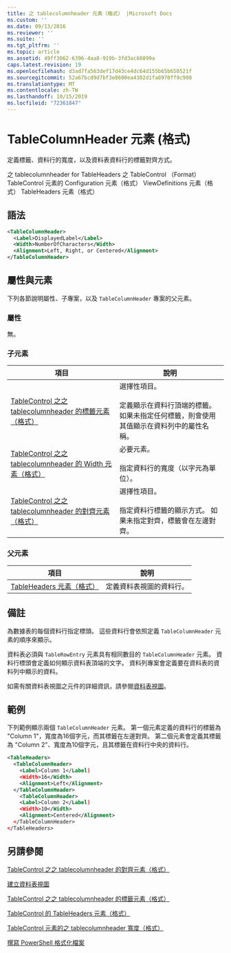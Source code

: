 ```yaml
---
title: 之 tablecolumnheader 元素（格式） |Microsoft Docs
ms.custom: ''
ms.date: 09/13/2016
ms.reviewer: ''
ms.suite: ''
ms.tgt_pltfrm: ''
ms.topic: article
ms.assetid: 49ff3062-6396-4aa8-919b-3fd3ac60899a
caps.latest.revision: 19
ms.openlocfilehash: d3ad7fa563def17d43ce4dc64d155b65b650521f
ms.sourcegitcommit: 52a67bcd9d7bf3e8600ea4302d1fa8970ff9c998
ms.translationtype: MT
ms.contentlocale: zh-TW
ms.lasthandoff: 10/15/2019
ms.locfileid: "72361847"
---
```

# <a name="tablecolumnheader-element-format"></a>TableColumnHeader 元素 (格式)

定義標籤、資料行的寬度，以及資料表資料行的標籤對齊方式。

之 tablecolumnheader for TableHeaders 之 TableControl （Format） TableControl 元素的 Configuration 元素（格式） ViewDefinitions 元素（格式） TableHeaders 元素（格式）

## <a name="syntax"></a>語法

```xml
<TableColumnHeader>
  <Label>DisplayedLabel</Label>
  <Width>NumberOfCharacters</Width>
  <Alignment>Left, Right, or Centered</Alignment>
</TableColumnHeader>
```

## <a name="attributes-and-elements"></a>屬性與元素

下列各節說明屬性、子專案，以及 `TableColumnHeader` 專案的父元素。

### <a name="attributes"></a>屬性

無。

### <a name="child-elements"></a>子元素

|項目|說明|
|-------------|-----------------|
|[TableControl 之之 tablecolumnheader 的標籤元素（格式）](./label-element-for-tablecolumnheader-for-tablecontrol-format.md)|選擇性項目。<br /><br /> 定義顯示在資料行頂端的標籤。 如果未指定任何標籤，則會使用其值顯示在資料列中的屬性名稱。|
|[TableControl 之之 tablecolumnheader 的 Width 元素（格式）](./width-element-for-tablecolumnheader-for-tablecontrol-format.md)|必要元素。<br /><br /> 指定資料行的寬度（以字元為單位）。|
|[TableControl 之之 tablecolumnheader 的對齊元素（格式）](./alignment-element-for-tablecolumnheader-for-tablecontrol-format.md)|選擇性項目。<br /><br /> 指定資料行標籤的顯示方式。 如果未指定對齊，標籤會在左邊對齊。|

### <a name="parent-elements"></a>父元素

|項目|說明|
|-------------|-----------------|
|[TableHeaders 元素（格式）](./tableheaders-element-format.md)|定義資料表視圖的資料行。|

## <a name="remarks"></a>備註

為數據表的每個資料行指定標頭。 這些資料行會依照定義 `TableColumnHeader` 元素的順序來顯示。

資料表必須與 `TableRowEntry` 元素具有相同數目的 `TableColumnHeader` 元素。 資料行標頭會定義如何顯示資料表頂端的文字。 資料列專案會定義要在資料表的資料列中顯示的資料。

如需有關資料表視圖之元件的詳細資訊，請參閱[資料表視圖](./creating-a-table-view.md)。

## <a name="example"></a>範例

下列範例顯示兩個 `TableColumnHeader` 元素。 第一個元素定義的資料行的標籤為 "Column 1"，寬度為16個字元，而其標籤在左邊對齊。 第二個元素會定義其標籤為 "Column 2"、寬度為10個字元，且其標籤在資料行中央的資料行。

```xml
<TableHeaders>
  <TableColumnHeader>
    <Label>Column 1</Label)
    <Width>16</Width>
    <Alignment>Left</Alignment>
  </TableColumnHeader>
    <TableColumnHeader>
    <Label>Column 2</Label)
    <Width>10</Width>
    <Alignment>Centered</Alignment>
  </TableColumnHeader>
</TableHeaders>
```

## <a name="see-also"></a>另請參閱

[TableControl 之之 tablecolumnheader 的對齊元素（格式）](./alignment-element-for-tablecolumnheader-for-tablecontrol-format.md)

[建立資料表視圖](./creating-a-table-view.md)

[TableControl 之之 tablecolumnheader 的標籤元素（格式）](./label-element-for-tablecolumnheader-for-tablecontrol-format.md)

[TableControl 的 TableHeaders 元素（格式）](./tableheaders-element-format.md)

[TableControl 元素的之 tablecolumnheader 寬度（格式）](./width-element-for-tablecolumnheader-for-tablecontrol-format.md)

[撰寫 PowerShell 格式化檔案](./writing-a-powershell-formatting-file.md)

